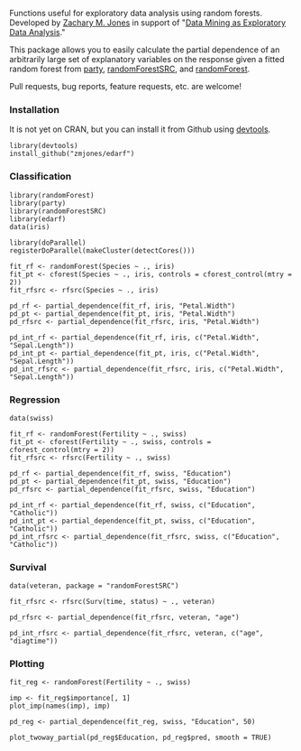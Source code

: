 Functions useful for exploratory data analysis using random forests. Developed by [Zachary M. Jones](http://zmjones.com) in support of "[Data Mining as Exploratory Data Analysis](https://github.com/zmjones/datamining)."

This package allows you to easily calculate the partial dependence of an arbitrarily large set of explanatory variables on the response given a fitted random forest from [party](http://cran.r-project.org/web/packages/party/index.html), [randomForestSRC](http://cran.r-project.org/web/packages/randomForestSRC/index.html), and [randomForest](http://cran.r-project.org/web/packages/randomForest/index.html).

Pull requests, bug reports, feature requests, etc. are welcome!

### Installation

It is not yet on CRAN, but you can install it from Github using [devtools](http://cran.r-project.org/web/packages/devtools/index.html). 

```{r}
library(devtools)
install_github("zmjones/edarf")
```

### Classification

```{r}
library(randomForest)
library(party)
library(randomForestSRC)
library(edarf)
data(iris)

library(doParallel)
registerDoParallel(makeCluster(detectCores()))

fit_rf <- randomForest(Species ~ ., iris)
fit_pt <- cforest(Species ~ ., iris, controls = cforest_control(mtry = 2))
fit_rfsrc <- rfsrc(Species ~ ., iris)

pd_rf <- partial_dependence(fit_rf, iris, "Petal.Width")
pd_pt <- partial_dependence(fit_pt, iris, "Petal.Width")
pd_rfsrc <- partial_dependence(fit_rfsrc, iris, "Petal.Width")

pd_int_rf <- partial_dependence(fit_rf, iris, c("Petal.Width", "Sepal.Length"))
pd_int_pt <- partial_dependence(fit_pt, iris, c("Petal.Width", "Sepal.Length"))
pd_int_rfsrc <- partial_dependence(fit_rfsrc, iris, c("Petal.Width", "Sepal.Length"))
```

### Regression

```{r}
data(swiss)

fit_rf <- randomForest(Fertility ~ ., swiss)
fit_pt <- cforest(Fertility ~ ., swiss, controls = cforest_control(mtry = 2))
fit_rfsrc <- rfsrc(Fertility ~ ., swiss)

pd_rf <- partial_dependence(fit_rf, swiss, "Education")
pd_pt <- partial_dependence(fit_pt, swiss, "Education")
pd_rfsrc <- partial_dependence(fit_rfsrc, swiss, "Education")

pd_int_rf <- partial_dependence(fit_rf, swiss, c("Education", "Catholic"))
pd_int_pt <- partial_dependence(fit_pt, swiss, c("Education", "Catholic"))
pd_int_rfsrc <- partial_dependence(fit_rfsrc, swiss, c("Education", "Catholic"))
```

### Survival

```{r}
data(veteran, package = "randomForestSRC")

fit_rfsrc <- rfsrc(Surv(time, status) ~ ., veteran)

pd_rfsrc <- partial_dependence(fit_rfsrc, veteran, "age")

pd_int_rfsrc <- partial_dependence(fit_rfsrc, veteran, c("age", "diagtime"))
```

### Plotting

```{r}
fit_reg <- randomForest(Fertility ~ ., swiss)

imp <- fit_reg$importance[, 1]
plot_imp(names(imp), imp)

pd_reg <- partial_dependence(fit_reg, swiss, "Education", 50)

plot_twoway_partial(pd_reg$Education, pd_reg$pred, smooth = TRUE)
```
